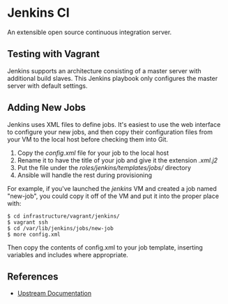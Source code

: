 Jenkins CI
==========

An extensible open source continuous integration server.

Testing with Vagrant
--------------------

Jenkins supports an architecture consisting of a master server with additional build slaves. This Jenkins playbook only configures the master server with default settings.

Adding New Jobs
---------------

Jenkins uses XML files to define jobs. It's easiest to use the web interface to configure your new jobs, and then copy their configuration files from your VM to the local host before checking them into Git.

1. Copy the *config.xml* file for your job to the local host
2. Rename it to have the title of your job and give it the extension *.xml.j2*
3. Put the file under the *roles/jenkins/templates/jobs/* directory
4. Ansible will handle the rest during provisioning

For example, if you've launched the *jenkins* VM and created a job named "new-job", you could copy it off of the VM and put it into the proper place with:

    $ cd infrastructure/vagrant/jenkins/
    $ vagrant ssh
    $ cd /var/lib/jenkins/jobs/new-job
    $ more config.xml

Then copy the contents of config.xml to your job template, inserting variables and includes where appropriate.

References
----------

* [Upstream Documentation](http://jenkins-ci.org/)
